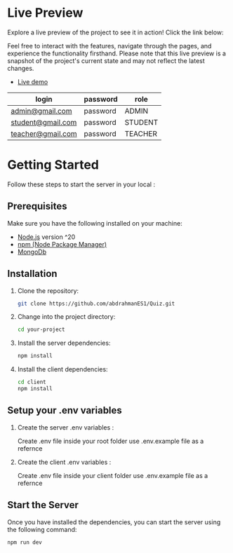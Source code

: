 # Live Preview
Explore a live preview of the project to see it in action! Click the link below:

Feel free to interact with the features, navigate through the pages, and experience the functionality firsthand. Please note that this live preview is a snapshot of the project's current state and may not reflect the latest changes.
- [Live demo](https://quiz-este.vercel.app/)

| login | password  | role  |
| ------- | --- | --- |
| admin@gmail.com | password | ADMIN |
| student@gmail.com | password | STUDENT |
| teacher@gmail.com | password | TEACHER |
# Getting Started

Follow these steps to start the server in your local :


## Prerequisites

Make sure you have the following installed on your machine:

- [Node.js](https://nodejs.org/) version ^20 
- [npm (Node Package Manager)](https://www.npmjs.com/)
- [MongoDb](https://www.mongodb.com/try/download/compass)

## Installation

1. Clone the repository:

    ```bash
    git clone https://github.com/abdrahmanES1/Quiz.git
    ```

2. Change into the project directory:

    ```bash
    cd your-project
    ```

3. Install the server dependencies:

    ```bash
    npm install
    ```

4. Install the client dependencies:

    ```bash
    cd client
    npm install
    ```

## Setup your .env variables 

1. Create the server .env variables :

    Create .env file inside your root folder use .env.example file as a refernce


2. Create the client .env variables :

    Create .env file inside your client folder use .env.example file as a refernce


## Start the Server

Once you have installed the dependencies, you can start the server using the following command:

```bash
npm run dev